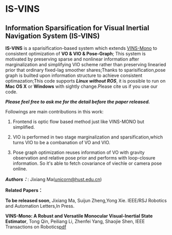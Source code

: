 # IS-VINS
## Information Sparsification for Visual Inertial Navigation System (IS-VINS)

**IS-VINS** is a sparisification-based system which extends [VINS-Mono](https://github.com/HKUST-Aerial-Robotics/VINS-Mono) to consistent optimization of **VO & VIO & Pose-Graph**; This system is motivated by preserving sparse and nonlinear information after marginalization and simplifying VIO scheme rather than preserving linearied prior that ordinary fixed-lag smoother shares;Thanks to sparisification,pose graph is builted upon information structure to achieve consistent optimazation;This code supports ***Linux without ROS***, it is possible to run on **Mac OS X** or **Windows** with sightly change.Please cite us if you use our code.

***Please feel free to ask me for the detail before the paper released.***

Followings are main contributions in this work:

1. Frontend is optic flow based method just like VINS-MONO but simplified.

2. VIO is performed in two stage marginalization and sparsification,which turns VIO to be a combanation of VO and VIO.

3. Pose graph optimization reuses information of VO with gravity observation and relative pose prior and performs with loop-closure information. So it's able to fetch covariance of viechle or camera pose online. 

***Authors：***: Jixiang Ma(unicorn@hust.edu.cn)

**Related Papers：**

**To be released soon**, Jixiang Ma, Suijun Zheng,Yong Xie. IEEE/RSJ Robotics and Automation Letters,In Press.

**VINS-Mono: A Robust and Versatile Monocular Visual-Inertial State Estimator**, Tong Qin, Peiliang Li, Zhenfei Yang, Shaojie Shen, IEEE Transactions on Robotics[pdf](https://ieeexplore.ieee.org/document/8421746/?arnumber=8421746&source=authoralert) 


